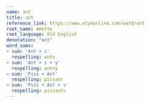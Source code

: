 ```yaml
---
name: ant
title: ant
reference_link: https://www.etymonline.com/word/ant
root_name: æmette
root_language: Old English
denotation: "ant"
word_sums:
- sum: 'Ant + s'
  respelling: ants
- sum: 'Ant + s + y'
  respelling: antsy
- sum: 'Piss + Ant'
  respelling: pissant
- sum: 'Piss + Ant + s'
  respelling: pissants
---
```

